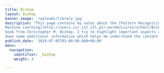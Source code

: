 ```yaml
---
title: Bishop
layout: bishop
banner_image: '/uploads/library.jpg'
description: "This page contains my notes about the [Pattern Recognition and
Machine Learning](http://users.isr.ist.utl.pt/~wurmd/Livros/school/Bishop%20-%20Pattern%20Recognition%20And%20Machine%20Learning%20-%20Springer%20%202006.pdf)
book from Christopher M. Bishop. I try to highlight important aspects and write
down some additional information which helps me understand the content."
publish_date: '2019-07-05T03:00:00.000+00:00'
menu:
  navigation:
    identifier: _bishop
    weight: 4

---
```


